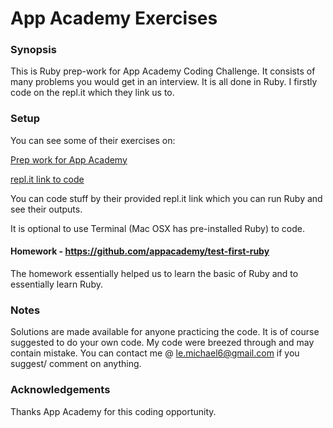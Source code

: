 # App Academy Exercises

### Synopsis
This is Ruby prep-work for App Academy Coding Challenge. It consists of many problems you would get in an interview. It is all done in Ruby. I firstly code on the repl.it which they link us to.

### Setup

You can see some of their exercises on:

[Prep work for App Academy](http://prepwork.appacademy.io/coding-test-1/practice-problems/)  

[repl.it link to code](https://repl.it/)

You can code stuff by their provided repl.it link which you can run Ruby and see their outputs.

It is optional to use Terminal (Mac OSX has pre-installed Ruby) to code.

#### Homework - https://github.com/appacademy/test-first-ruby

The homework essentially helped us to learn the basic of Ruby and to essentially learn Ruby.

### Notes
Solutions are made available for anyone practicing the code. It is of course suggested to do your own code.
My code were breezed through and may contain mistake. You can contact me @ le.michael6@gmail.com if you suggest/ comment on anything.

### Acknowledgements
Thanks App Academy for this coding opportunity.
